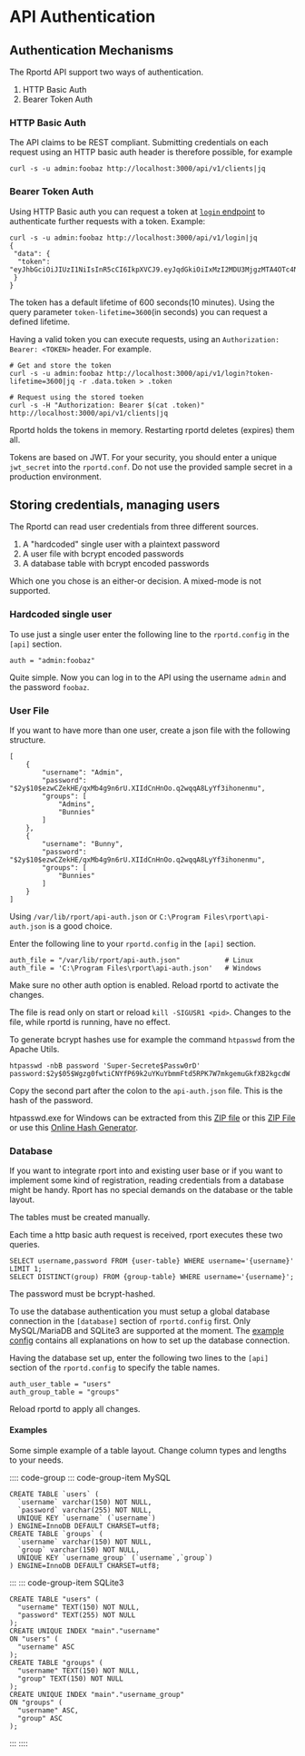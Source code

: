 # API Authentication

## Authentication Mechanisms
The Rportd API support two ways of authentication.
1. HTTP Basic Auth
2. Bearer Token Auth
### HTTP Basic Auth
The API claims to be REST compliant. Submitting credentials on each request using an HTTP basic auth header is therefore possible, for example
```
curl -s -u admin:foobaz http://localhost:3000/api/v1/clients|jq
```

### Bearer Token Auth
Using HTTP Basic auth you can request a token at [`login` endpoint](https://petstore.swagger.io/?url=https://raw.githubusercontent.com/cloudradar-monitoring/rport/master/api-doc.yml#/default/get_login) to authenticate further requests with a token.
Example:
```
curl -s -u admin:foobaz http://localhost:3000/api/v1/login|jq
{
 "data": {
  "token": "eyJhbGciOiJIUzI1NiIsInR5cCI6IkpXVCJ9.eyJqdGkiOiIxMzI2MDU3MjgzMTA4OTc4NTg1OSJ9.6HSANk3aRleJbAMvfJhUc4grieupRdfU62MMX_L6wEA"
 }
}
```
The token has a default lifetime of 600 seconds(10 minutes). Using the query parameter `token-lifetime=3600`(in seconds) you can request a defined lifetime.

Having a valid token you can execute requests, using an `Authorization: Bearer: <TOKEN>` header. For example.
```
# Get and store the token
curl -s -u admin:foobaz http://localhost:3000/api/v1/login?token-lifetime=3600|jq -r .data.token > .token

# Request using the stored toeken
curl -s -H "Authorization: Bearer $(cat .token)" http://localhost:3000/api/v1/clients|jq
```

Rportd holds the tokens in memory. Restarting rportd deletes (expires) them all.

Tokens are based on JWT. For your security, you should enter a unique `jwt_secret` into the `rportd.conf`. Do not use the provided sample secret in a production environment.

## Storing credentials, managing users
The Rportd can read user credentials from three different sources.
1. A "hardcoded" single user with a plaintext password
2. A user file with bcrypt encoded passwords
3. A database table with bcrypt encoded passwords

Which one you chose is an either-or decision. A mixed-mode is not supported.

### Hardcoded single user
To use just a single user enter the following line to the `rportd.config` in the `[api]` section.
```
auth = "admin:foobaz"
```
Quite simple. Now you can log in to the API using the username `admin` and the password `foobaz`.

### User File
If you want to have more than one user, create a json file with the following structure.
```
[
    {
        "username": "Admin",
        "password": "$2y$10$ezwCZekHE/qxMb4g9n6rU.XIIdCnHnOo.q2wqqA8LyYf3ihonenmu",
        "groups": [
            "Admins",
            "Bunnies"
        ]
    },
    {
        "username": "Bunny",
        "password": "$2y$10$ezwCZekHE/qxMb4g9n6rU.XIIdCnHnOo.q2wqqA8LyYf3ihonenmu",
        "groups": [
            "Bunnies"
        ]
    }
]
```
Using `/var/lib/rport/api-auth.json` or `C:\Program Files\rport\api-auth.json` is a good choice.

Enter the following line to your `rportd.config` in the `[api]` section.
```
auth_file = "/var/lib/rport/api-auth.json"           # Linux
auth_file = 'C:\Program Files\rport\api-auth.json'   # Windows
```
Make sure no other auth option is enabled.
Reload rportd to activate the changes.

The file is read only on start or reload `kill -SIGUSR1 <pid>`. Changes to the file, while rportd is running, have no effect.

To generate bcrypt hashes use for example the command `htpasswd` from the Apache Utils.
```
htpasswd -nbB password 'Super-Secrete$Passw0rD'
password:$2y$05$Wgzg0fwtiCNYfP69k2uYKuYbmmFtd5RPK7W7mkgemuGkfXB2kgcdW
```
Copy the second part after the colon to the `api-auth.json` file. This is the hash of the password.

htpasswd.exe for Windows can be extracted from this [ZIP file](https://de.apachehaus.com/downloads/httpd-2.4.46-o111g-x86-vc15.zip) or this [ZIP File](https://www.apachelounge.com/download/VS16/binaries/httpd-2.4.46-win64-VS16.zip) or use this [Online Hash Generator](https://bcrypt-generator.com/).

### Database
If you want to integrate rport into and existing user base or if you want to implement some kind of registration, reading credentials from a database might be handy.
Rport has no special demands on the database or the table layout.

The tables must be created manually.

Each time a http basic auth request is received, rport executes these two queries.
```
SELECT username,password FROM {user-table} WHERE username='{username}' LIMIT 1;
SELECT DISTINCT(group) FROM {group-table} WHERE username='{username}';
```
The password must be bcrypt-hashed.

To use the database authentication you must setup a global database connection in the `[database]` section of `rportd.config` first.
Only MySQL/MariaDB and SQLite3 are supported at the moment. The [example config](https://github.com/cloudradar-monitoring/rport/blob/master/rportd.example.conf) contains all explanations on how to set up the database connection.

Having the database set up, enter the following two lines to the `[api]` section of the `rportd.config` to specify the table names.
```
auth_user_table = "users"
auth_group_table = "groups"
```
Reload rportd to apply all changes.

#### Examples
Some simple example of a table layout.
Change column types and lengths to your needs.

:::: code-group
::: code-group-item MySQL
```mysql
CREATE TABLE `users` (
  `username` varchar(150) NOT NULL,
  `password` varchar(255) NOT NULL,
  UNIQUE KEY `username` (`username`)
) ENGINE=InnoDB DEFAULT CHARSET=utf8;
CREATE TABLE `groups` (
  `username` varchar(150) NOT NULL,
  `group` varchar(150) NOT NULL,
  UNIQUE KEY `username_group` (`username`,`group`)
) ENGINE=InnoDB DEFAULT CHARSET=utf8;
```
:::
::: code-group-item SQLite3
```sqlite
CREATE TABLE "users" (
  "username" TEXT(150) NOT NULL,
  "password" TEXT(255) NOT NULL
);
CREATE UNIQUE INDEX "main"."username"
ON "users" (
  "username" ASC
);
CREATE TABLE "groups" (
  "username" TEXT(150) NOT NULL,
  "group" TEXT(150) NOT NULL
);
CREATE UNIQUE INDEX "main"."username_group"
ON "groups" (
  "username" ASC,
  "group" ASC
);
```
:::
::::

